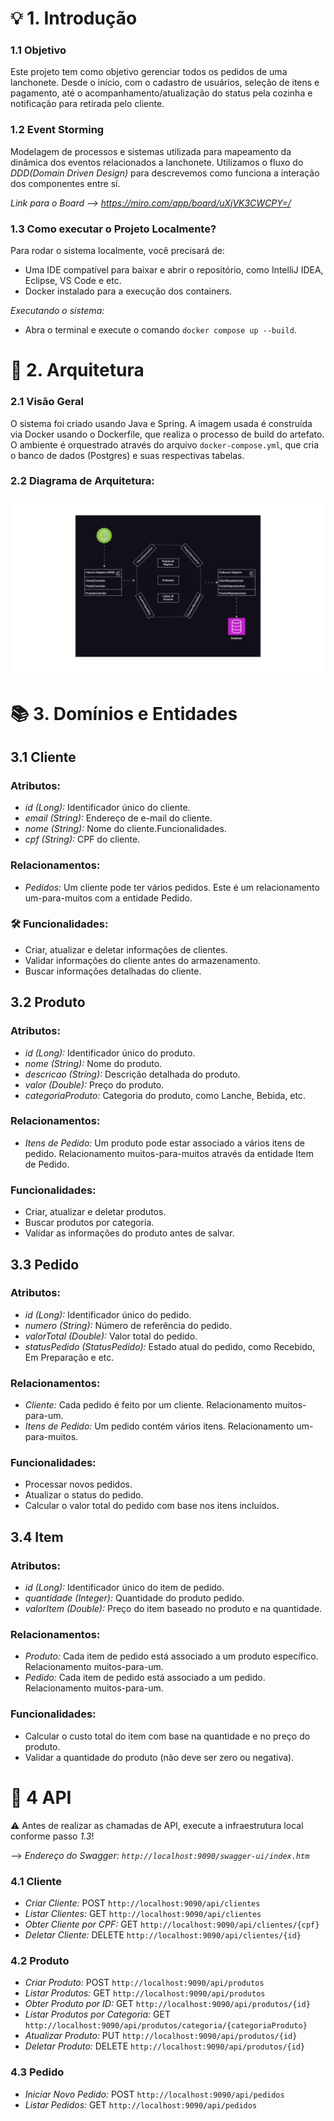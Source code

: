 # 💡 1. Introdução

### 1.1 Objetivo
Este projeto tem como objetivo gerenciar todos os pedidos de uma lanchonete. Desde o início, com o cadastro de usuários, seleção de itens e pagamento, até o acompanhamento/atualização do status pela cozinha e notificação para retirada pelo cliente.

### 1.2 Event Storming
Modelagem de processos e sistemas utilizada para mapeamento da dinâmica dos eventos relacionados a lanchonete. Utilizamos o fluxo do *DDD(Domain Driven Design)* para descrevemos como funciona a interação dos componentes entre sí. 

*Link para o Board --> https://miro.com/app/board/uXjVK3CWCPY=/*

### 1.3 Como executar o Projeto Localmente?
Para rodar o sistema localmente, você precisará de:

- Uma IDE compatível para baixar e abrir o repositório, como IntelliJ IDEA, Eclipse, VS Code e etc.
- Docker instalado para a execução dos containers.

*Executando o sistema:*

- Abra o terminal e execute o comando `docker compose up --build`.

# 🌟 2. Arquitetura

### 2.1 Visão Geral
O sistema foi criado usando Java e Spring. A imagem usada é construída via Docker usando o Dockerfile, que realiza o processo de build do artefato. O ambiente é orquestrado através do arquivo `docker-compose.yml`, que cria o banco de dados (Postgres) e suas respectivas tabelas.

### 2.2 Diagrama de Arquitetura:
![Arquitetura Hexagonal](./assets/Arquitetura.gif)

# 📚 3. Domínios e Entidades

## 3.1 Cliente

### Atributos:
- *id (Long):* Identificador único do cliente.
- *email (String):* Endereço de e-mail do cliente.
- *nome (String):* Nome do cliente.Funcionalidades.
- *cpf (String):* CPF do cliente.

### Relacionamentos:
- *Pedidos:* Um cliente pode ter vários pedidos. Este é um relacionamento um-para-muitos com a entidade Pedido.

### 🛠️ Funcionalidades:
- Criar, atualizar e deletar informações de clientes.
- Validar informações do cliente antes do armazenamento.
- Buscar informações detalhadas do cliente.

## 3.2 Produto 

### Atributos:
- *id (Long):* Identificador único do produto.
- *nome (String):* Nome do produto.
- *descricao (String):* Descrição detalhada do produto.
- *valor (Double):* Preço do produto.
- *categoriaProduto:* Categoria do produto, como Lanche, Bebida, etc.

### Relacionamentos:
- *Itens de Pedido:* Um produto pode estar associado a vários itens de pedido. Relacionamento muitos-para-muitos através da entidade Item de Pedido.

### Funcionalidades:
- Criar, atualizar e deletar produtos.
- Buscar produtos por categoria.
- Validar as informações do produto antes de salvar.

## 3.3 Pedido

### Atributos:
- *id (Long):* Identificador único do pedido.
- *numero (String):* Número de referência do pedido.
- *valorTotal (Double):* Valor total do pedido.
- *statusPedido (StatusPedido):* Estado atual do pedido, como Recebido, Em Preparação e etc.

### Relacionamentos:
- *Cliente:* Cada pedido é feito por um cliente. Relacionamento muitos-para-um.
- *Itens de Pedido:* Um pedido contém vários itens. Relacionamento um-para-muitos.

### Funcionalidades:
- Processar novos pedidos.
- Atualizar o status do pedido.
- Calcular o valor total do pedido com base nos itens incluídos.

## 3.4 Item

### Atributos:
- *id (Long):* Identificador único do item de pedido.
- *quantidade (Integer):* Quantidade do produto pedido.
- *valorItem (Double):* Preço do item baseado no produto e na quantidade.

### Relacionamentos:
- *Produto:* Cada item de pedido está associado a um produto específico. Relacionamento muitos-para-um.
- *Pedido:* Cada item de pedido está associado a um pedido. Relacionamento muitos-para-um.

### Funcionalidades:
- Calcular o custo total do item com base na quantidade e no preço do produto.
- Validar a quantidade do produto (não deve ser zero ou negativa).

# 🧰 4 API

⚠️ Antes de realizar as chamadas de API, execute a infraestrutura local conforme passo *1.3*!

--> *Endereço do Swagger: `http://localhost:9090/swagger-ui/index.htm`*

### 4.1 Cliente

- *Criar Cliente:* POST `http://localhost:9090/api/clientes`
- *Listar Clientes:* GET `http://localhost:9090/api/clientes`
- *Obter Cliente por CPF:* GET `http://localhost:9090/api/clientes/{cpf}`
- *Deletar Cliente:* DELETE `http://localhost:9090/api/clientes/{id}`

### 4.2 Produto

- *Criar Produto:* POST `http://localhost:9090/api/produtos`
- *Listar Produtos:* GET `http://localhost:9090/api/produtos`
- *Obter Produto por ID:* GET `http://localhost:9090/api/produtos/{id}`
- *Listar Produtos por Categoria:* GET `http://localhost:9090/api/produtos/categoria/{categoriaProduto}`
- *Atualizar Produto:* PUT `http://localhost:9090/api/produtos/{id}`
- *Deletar Produto:* DELETE `http://localhost:9090/api/produtos/{id}`

### 4.3 Pedido

- *Iniciar Novo Pedido:* POST `http://localhost:9090/api/pedidos`
- *Listar Pedidos:* GET `http://localhost:9090/api/pedidos` 